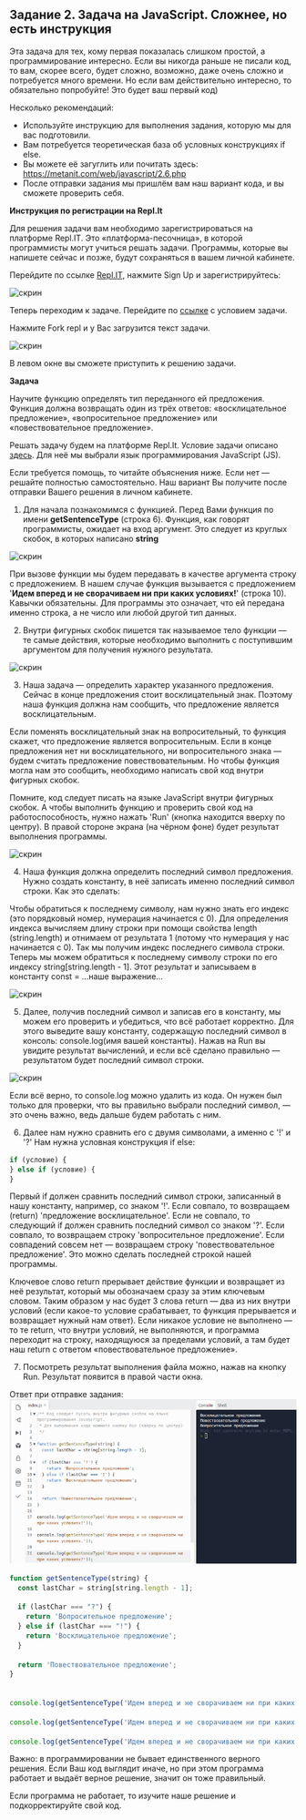 ## Задание 2. Задача на JavaScript. Сложнее, но есть инструкция

Эта задача для тех, кому первая показалась слишком простой, а программирование интересно.
Если вы никогда раньше не писали код, то вам, скорее всего, будет сложно, возможно, даже очень сложно и потребуется много времени. Но если вам действительно интересно, то обязательно попробуйте! Это будет ваш первый код)

Несколько рекомендаций:

- Используйте инструкцию для выполнения задания, которую мы для вас подготовили.
- Вам потребуется теоретическая база об условных конструкциях if else.
- Вы можете её загуглить или почитать здесь: https://metanit.com/web/javascript/2.6.php
- После отправки задания мы пришлём вам наш вариант кода, и вы сможете проверить себя.

**Инструкция по регистрации на Repl.It**

Для решения задачи вам необходимо зарегистрироваться на платформе Repl.IT. Это «платформа-песочница», в которой программисты могут учиться решать задачи. Программы, которые вы напишете сейчас и позже, будут сохраняться в вашем личной кабинете.

Перейдите по ссылке [Repl.IT](https://repl.it/), нажмите Sign Up и зарегистрируйтесь:

![скрин](https://u.netology.ngcdn.ru/backend/uploads/ckeditor/pictures/data/2728/content_дз_ит-7.png)

Теперь переходим к задаче. Перейдите по [ссылке](https://repl.it/@Netology/Task-2#index.js) с условием задачи.

Нажмите Fork repl и у Вас загрузится текст задачи.

![скрин](https://u.netology.ngcdn.ru/backend/uploads/ckeditor/pictures/data/3330/content_3.jpg)

В левом окне вы сможете приступить к решению задачи.

**Задача**

Научите функцию определять тип переданного ей предложения. Функция должна возвращать один из трёх ответов: «восклицательное предложение», «вопросительное предложение» или «повествовательное предложение».

Решать задачу будем на платформе Repl.It. Условие задачи описано [здесь](https://repl.it/@Netology/Task-2#index.js). Для неё мы выбрали язык программирования JavaScript (JS).

Если требуется помощь, то читайте объяснения ниже. Если нет — решайте полностью самостоятельно. Наш вариант Вы получите после отправки Вашего решения в личном кабинете.

1. Для начала познакомимся с функцией. Перед Вами функция по имени **getSentenceType** (строка 6). Функция, как говорят программисты, ожидает на вход аргумент. Это следует из круглых скобок, в которых написано **string**

![скрин](https://u.netology.ngcdn.ru/backend/uploads/ckeditor/pictures/data/2731/content_дз_ит-10.jpg)

При вызове функции мы будем передавать в качестве аргумента строку с предложением. В нашем случае функция вызывается с предложением '**Идем вперед и не сворачиваем ни при каких условиях!**' (строка 10). Кавычки обязательны. Для программы это означает, что ей передана именно строка, а не число или любой другой тип данных.

2. Внутри фигурных скобок пишется так называемое тело функции — те самые действия, которые необходимо выполнить с поступившим аргументом для получения нужного результата.

![скрин](https://u.netology.ngcdn.ru/backend/uploads/ckeditor/pictures/data/2732/content_дз_ит-11.jpg)

3. Наша задача — определить характер указанного предложения. Сейчас в конце предложения стоит восклицательный знак. Поэтому наша функция должна нам сообщить, что предложение является восклицательным.

Если поменять восклицательный знак на вопросительный, то функция скажет, что предложение является вопросительным. Если в конце предложения нет ни восклицательного, ни вопросительного знака — будем считать предложение повествовательным. Но чтобы функция могла нам это сообщить, необходимо написать свой код внутри фигурных скобок.

Помните, код следует писать на языке JavaScript внутри фигурных скобок. А чтобы выполнить функцию и проверить свой код на работоспособность, нужно нажать 'Run' (кнопка находится вверху по центру). В правой стороне экрана (на чёрном фоне) будет результат выполнения программы.

![скрин](https://u.netology.ngcdn.ru/backend/uploads/ckeditor/pictures/data/2733/content_дз_ит-12.jpg)

4. Наша функция должна определить последний символ предложения. Нужно создать константу, в неё записать именно последний символ строки. Как это сделать:

Чтобы обратиться к последнему символу, нам нужно знать его индекс (это порядковый номер, нумерация начинается с 0). Для определения индекса вычисляем длину строки при помощи свойства length (string.length) и отнимаем от результата 1 (потому что нумерация у нас начинается с 0). Так мы получим индекс последнего символа строки. Теперь мы можем обратиться к последнему символу строки по его индексу string[string.length - 1]. Этот результат и записываем в константу const = ...наше выражение...

![скрин](https://u.netology.ngcdn.ru/backend/uploads/ckeditor/pictures/data/2734/content_дз_ит-13.jpg)

5. Далее, получив последний символ и записав его в константу, мы можем его проверить и убедиться, что всё работает корректно. Для этого выведите вашу константу, содержащую последний символ в консоль: console.log(имя вашей константы). Нажав на Run вы увидите результат вычислений, и если всё сделано правильно — результатом будет последний символ строки.

![скрин](https://u.netology.ngcdn.ru/backend/uploads/ckeditor/pictures/data/2735/content_дз_ит-14.jpg)

Если всё верно, то console.log можно удалить из кода. Он нужен был только для проверки, что вы правильно выбрали последний символ, — это очень важно, ведь дальше будем работать с ним.

6. Далее нам нужно сравнить его с двумя символами, а именно с '!' и '?'
   Нам нужна условная конструкция if else:

```js
if (условие) {
} else if (условие) {
}
```

Первый if должен сравнить последний символ строки, записанный в нашу константу, например, со знаком '!'. Если совпало, то возвращаем (return) 'предложение восклицательное'. Если не совпало, то следующий if должен сравнить последний символ со знаком '?'. Если совпало, то возвращаем строку 'вопросительное предложение'. Если совпадений совсем нет — возвращаем строку 'повествовательное предложение'. Это можно сделать последней строкой нашей программы.

Ключевое слово return прерывает действие функции и возвращает из неё результат, который мы обозначаем сразу за этим ключевым словом. Таким образом у нас будет 3 слова return — два из них внутри условий (если какое-то условие срабатывает, то функция прерывается и возвращает нужный нам ответ). Если никакое условие не выполнено — то те return, что внутри условий, не выполняются, и программа переходит на строку, находящуюся за пределами условий, а там будет наш return с ответом «повествовательное предложение».

7. Посмотреть результат выполнения файла можно, нажав на кнопку Run. Результат появится в правой части окна.

Ответ при отправке задания:
![Скрин](img/code.png)

```js
function getSentenceType(string) {
  const lastChar = string[string.length - 1];

  if (lastChar === "?") {
    return 'Вопросительное предложение';
  } else if (lastChar === "!") {
    return 'Восклицательное предложение';
  }

  return 'Повествовательное предложение';
}


console.log(getSentenceType('Идем вперед и не сворачиваем ни при каких условиях!');

console.log(getSentenceType('Идем вперед и не сворачиваем ни при каких условиях.');

console.log(getSentenceType('Идем вперед и не сворачиваем ни при каких условиях?');
```
Важно: в программировании не бывает единственного верного решения. Если Ваш код выглядит иначе, но при этом программа работает и выдаёт верное решение, значит он тоже правильный.

Если программа не работает, то изучите наше решение и подкорректируйте свой код.
